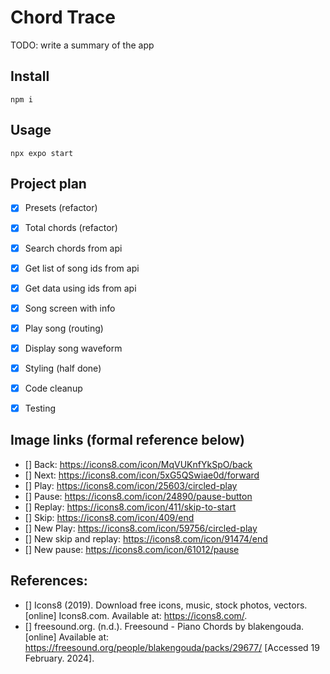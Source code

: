 # Chord Trace

TODO: write a summary of the app

## Install

```npm i```

## Usage

```npx expo start```

## Project plan
- [x] Presets (refactor)
- [x] Total chords (refactor)
- [x] Search chords from api
- [x] Get list of song ids from api
- [x] Get data using ids from api
- [x] Song screen with info
- [x] Play song (routing)
- [x] Display song waveform
- [x] Styling (half done)
- [x] Code cleanup
- [x] Testing


## Image links (formal reference below)
- [] Back: https://icons8.com/icon/MqVUKnfYkSpO/back
- [] Next: https://icons8.com/icon/5xG5QSwiae0d/forward
- [] Play: https://icons8.com/icon/25603/circled-play
- [] Pause: https://icons8.com/icon/24890/pause-button
- [] Replay: https://icons8.com/icon/411/skip-to-start
- [] Skip: https://icons8.com/icon/409/end
- [] New Play: https://icons8.com/icon/59756/circled-play
- [] New skip and replay: https://icons8.com/icon/91474/end
- [] New pause: https://icons8.com/icon/61012/pause

## References:
- [] Icons8 (2019). Download free icons, music, stock photos, vectors. [online] Icons8.com. Available at: https://icons8.com/.
- [] freesound.org. (n.d.). Freesound - Piano Chords by blakengouda. [online] Available at: https://freesound.org/people/blakengouda/packs/29677/ [Accessed 19 February. 2024].